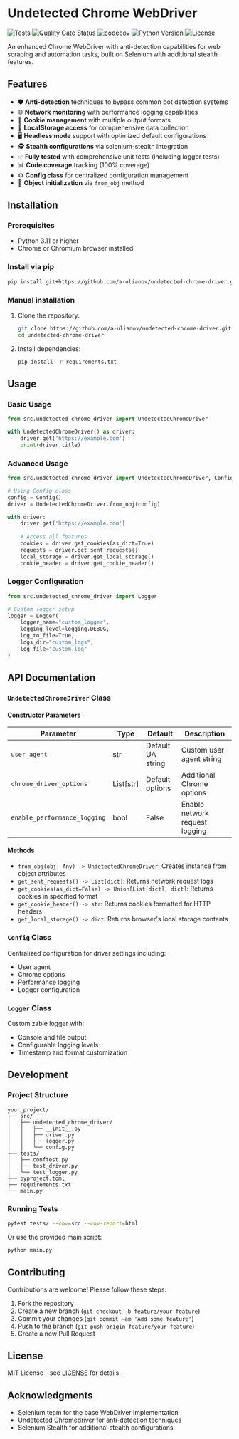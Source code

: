 # Undetected Chrome WebDriver


[![Tests](https://github.com/a-ulianov/undetected-chrome-driver/actions/workflows/tests.yml/badge.svg)](https://github.com/a-ulianov/undetected-chrome-driver/actions/workflows/tests.yml)
[![Quality Gate Status](https://sonarcloud.io/api/project_badges/measure?project=a-ulianov_undetected-chrome-driver&metric=alert_status)](https://sonarcloud.io/summary/new_code?id=a-ulianov_undetected-chrome-driver)
[![codecov](https://codecov.io/gh/a-ulianov/undetected-chrome-driver/branch/main/graph/badge.svg)](https://codecov.io/gh/a-ulianov/undetected-chrome-driver)
[![Python Version](https://img.shields.io/badge/python-3.11+-blue.svg)](https://www.python.org/downloads/)
[![License](https://img.shields.io/badge/license-MIT-blue.svg)](LICENSE)

An enhanced Chrome WebDriver with anti-detection capabilities for web scraping and automation tasks, built on Selenium with additional stealth features.

## Features

- 🛡️ **Anti-detection** techniques to bypass common bot detection systems
- 🌐 **Network monitoring** with performance logging capabilities
- 🍪 **Cookie management** with multiple output formats
- 💾 **LocalStorage access** for comprehensive data collection
- 🖥️ **Headless mode** support with optimized default configurations
- 🕵️ **Stealth configurations** via selenium-stealth integration
- ✅ **Fully tested** with comprehensive unit tests (including logger tests)
- 📊 **Code coverage** tracking (100% coverage)
- ⚙️ **Config class** for centralized configuration management
- 🔄 **Object initialization** via `from_obj` method

## Installation

### Prerequisites

- Python 3.11 or higher
- Chrome or Chromium browser installed

### Install via pip

```bash
pip install git+https://github.com/a-ulianov/undetected-chrome-driver.git
```

### Manual installation

1. Clone the repository:
   ```bash
   git clone https://github.com/a-ulianov/undetected-chrome-driver.git
   cd undetected-chrome-driver
   ```

2. Install dependencies:
   ```bash
   pip install -r requirements.txt
   ```

## Usage

### Basic Usage

```python
from src.undetected_chrome_driver import UndetectedChromeDriver

with UndetectedChromeDriver() as driver:
    driver.get('https://example.com')
    print(driver.title)
```

### Advanced Usage

```python
from src.undetected_chrome_driver import UndetectedChromeDriver, Config

# Using Config class
config = Config()
driver = UndetectedChromeDriver.from_obj(config)

with driver:
    driver.get('https://example.com')
    
    # Access all features
    cookies = driver.get_cookies(as_dict=True)
    requests = driver.get_sent_requests()
    local_storage = driver.get_local_storage()
    cookie_header = driver.get_cookie_header()
```

### Logger Configuration

```python
from src.undetected_chrome_driver import Logger

# Custom logger setup
logger = Logger(
    logger_name="custom_logger",
    logging_level=logging.DEBUG,
    log_to_file=True,
    logs_dir="custom_logs",
    log_file="custom.log"
)
```

## API Documentation

### `UndetectedChromeDriver` Class

#### Constructor Parameters

| Parameter | Type | Default | Description |
|-----------|------|---------|-------------|
| `user_agent` | str | Default UA string | Custom user agent string |
| `chrome_driver_options` | List[str] | Default options | Additional Chrome options |
| `enable_performance_logging` | bool | False | Enable network request logging |

#### Methods

- `from_obj(obj: Any) -> UndetectedChromeDriver`: Creates instance from object attributes
- `get_sent_requests() -> List[dict]`: Returns network request logs
- `get_cookies(as_dict=False) -> Union[List[dict], dict]`: Returns cookies in specified format
- `get_cookie_header() -> str`: Returns cookies formatted for HTTP headers
- `get_local_storage() -> dict`: Returns browser's local storage contents

### `Config` Class

Centralized configuration for driver settings including:
- User agent
- Chrome options
- Performance logging
- Logger configuration

### `Logger` Class

Customizable logger with:
- Console and file output
- Configurable logging levels
- Timestamp and format customization

## Development

### Project Structure

```
your_project/
├── src/
│   ├── undetected_chrome_driver/
│   │   ├── __init__.py
│   │   ├── driver.py
│   │   ├── logger.py
│   │   └── config.py
├── tests/
│   ├── conftest.py
│   ├── test_driver.py
│   └── test_logger.py
├── pyproject.toml
├── requirements.txt
└── main.py
```

### Running Tests

```bash
pytest tests/ --cov=src --cov-report=html
```

Or use the provided main script:

```bash
python main.py
```

## Contributing

Contributions are welcome! Please follow these steps:

1. Fork the repository
2. Create a new branch (`git checkout -b feature/your-feature`)
3. Commit your changes (`git commit -am 'Add some feature'`)
4. Push to the branch (`git push origin feature/your-feature`)
5. Create a new Pull Request

## License

MIT License - see [LICENSE](LICENSE) for details.

## Acknowledgments

- Selenium team for the base WebDriver implementation
- Undetected Chromedriver for anti-detection techniques
- Selenium Stealth for additional stealth configurations
